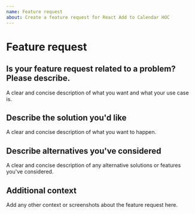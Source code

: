 ```yaml
---
name: Feature request
about: Create a feature request for React Add to Calendar HOC
---
```


# Feature request

## Is your feature request related to a problem? Please describe.
A clear and concise description of what you want and what your use case is.

## Describe the solution you'd like
A clear and concise description of what you want to happen.

## Describe alternatives you've considered
A clear and concise description of any alternative solutions or features you've considered.

## Additional context
Add any other context or screenshots about the feature request here.
